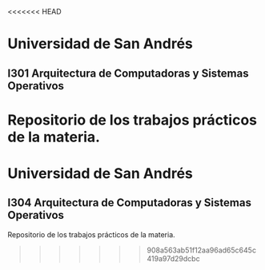 <<<<<<< HEAD
# Universidad de San Andrés

## I301 Arquitectura de Computadoras y Sistemas Operativos

Repositorio de los trabajos prácticos de la materia.
=======
# Universidad de San Andrés

## I304 Arquitectura de Computadoras y Sistemas Operativos

Repositorio de los trabajos prácticos de la materia.
>>>>>>> 908a563ab51f12aa96ad65c645c419a97d29dcbc
